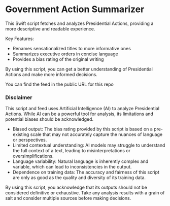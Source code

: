 # Government Action Summarizer
This Swift script fetches and analyzes Presidential Actions, providing a more descriptive and readable experience.

Key Features:

- Renames sensationalized titles to more informative ones
- Summarizes executive orders in concise language
- Provides a bias rating of the original writing

By using this script, you can get a better understanding of Presidential Actions and make more informed decisions. 

You can find the feed in the public URL for this repo

### Disclaimer
This script and feed uses Artificial Intelligence (AI) to analyze Presidential Actions. While AI can be a powerful tool for analysis, its limitations and potential biases should be acknowledged.

- Biased output: The bias rating provided by this script is based on a pre-existing scale that may not accurately capture the nuances of language or perspectives.
- Limited contextual understanding: AI models may struggle to understand the full context of a text, leading to misinterpretations or oversimplifications.
- Language variability: Natural language is inherently complex and variable, which can lead to inconsistencies in the output.
- Dependence on training data: The accuracy and fairness of this script are only as good as the quality and diversity of its training data.

By using this script, you acknowledge that its outputs should not be considered definitive or exhaustive. Take any analysis results with a grain of salt and consider multiple sources before making decisions.


